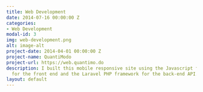 ```yaml
---
title: Web Development
date: 2014-07-16 00:00:00 Z
categories:
- Web Development
modal-id: 3
img: web-development.png
alt: image-alt
project-date: 2014-04-01 00:00:00 Z
project-name: QuantiModo
project-url: https://web.quantimo.do
description: I built this mobile responsive site using the Javascript framework AngularJS
  for the front end and the Laravel PHP framework for the back-end API.
layout: default
---
```


